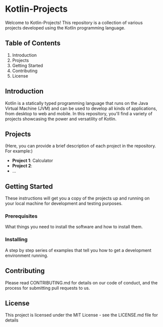 # Kotlin-Projects

Welcome to Kotlin-Projects! This repository is a collection of various projects developed using the Kotlin programming language. 

## Table of Contents
1. Introduction
2. Projects
3. Getting Started
4. Contributing
5. License

## Introduction

Kotlin is a statically typed programming language that runs on the Java Virtual Machine (JVM) and can be used to develop all kinds of applications, from desktop to web and mobile. In this repository, you'll find a variety of projects showcasing the power and versatility of Kotlin.

## Projects

(Here, you can provide a brief description of each project in the repository. For example:)

- **Project 1**: Calculator
- **Project 2**: 
- ...

## Getting Started

These instructions will get you a copy of the projects up and running on your local machine for development and testing purposes.

### Prerequisites

What things you need to install the software and how to install them.

### Installing

A step by step series of examples that tell you how to get a development environment running.

## Contributing

Please read CONTRIBUTING.md for details on our code of conduct, and the process for submitting pull requests to us.

## License

This project is licensed under the MIT License - see the LICENSE.md file for details
